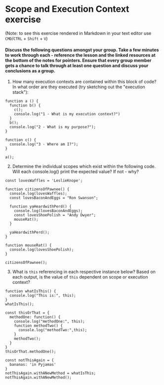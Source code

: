 # Scope and Execution Context exercise

  (Note: to see this exercise rendered in Markdown in your text editor use `CMD`/`CTRL` + `Shift` + `V`)
  
  #### Discuss the following questions amongst your group. Take a few minutes to work through each - reference the lesson and the linked resources at the bottom of the notes for pointers. Ensure that every group member gets a chance to talk through at least one question and discuss your conclusions as a group.

  1. How many execution contexts are contained within this block of code? In what order are they executed (try sketching out the "execution stack"):

  ```
  function a () {
    function b() {
      c(); 
      console.log("1 - What is my execution context?")
    }  
    b();
    console.log("2 - What is my purpose?");
  }
  
  function c() {
    console.log("3 - Where am I?"); 
  }
  
  a();
  ```

  2. Determine the individual scopes which exist within the following code. Will each console.log() print the expected value? If not - why?

  ```
  const lovesWaffles = 'LeslieKnope';

  function citizensOfPawnee() {
    console.log(lovesWaffles);
    const lovesBaconAndEggs = "Ron Swanson";
    
    function yaHeardwithPerd() {
      console.log(lovesBaconAndEggs); 
      const lovesShoePolish = "Andy Dwyer";
      mouseRat(); 
    } 

    yaHeardwithPerd();
  }
  
  function mouseRat() {
    console.log(lovesShoePolish); 
  }
  
  citizensOfPawnee();
  ```

  3. What is `this` referencing in each respective instance below? Based on each output, is the value of `this` dependent on scope or execution context? 

  ```
  function whatIsThis() {
    console.log("This is:", this); 
  }
  whatIsThis();

  const thisOrThat = {
    methodOne: function() {
      console.log("methodOne:", this); 
      function methodTwo() {
        console.log("methodTwo:",this); 
      }
      methodTwo();
    }
  }
  thisOrThat.methodOne();

  const notThisAgain = {
    bananas: 'in Pyjamas'
  }
  notThisAgain.withANewMethod = whatIsThis;
  notThisAgain.withANewMethod();
  ```
